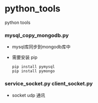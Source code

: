 # python_tools
python tools

### mysql_copy_mongodb.py

* mysql库同步到mongodb库中
* 需要安装 pip 

    ~~~~~
    pip install pymysql
    pip install pymongo
    ~~~~~
### service_socket.py client_socket.py

* socket udp 通讯
